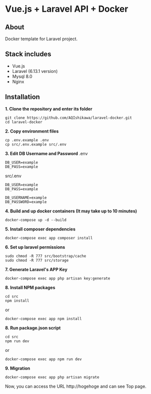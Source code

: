 # Vue.js + Laravel API + Docker

## About
Docker template for Laravel project.

## Stack includes
* Vue.js
* Laravel (6.13.1 version)
* Mysql 8.0
* Nginx

## Installation

**1. Clone the repository and enter its folder**
```
git clone https://github.com/AQIshikawa/laravel-docker.git
cd laravel-docker
```

**2. Copy environment files**
```
cp .env.example .env
cp src/.env.example src/.env
```

**3. Edit DB Username and Password**
.env
```
DB_USER=example
DB_PASS=example
```
src/.env
```
DB_USER=example
DB_PASS=example

DB_USERNAME=example
DB_PASSWORD=example
```

**4. Build and up docker containers (It may take up to 10 minutes)**
```
docker-compose up -d --build
```

**5. Install composer dependencies**
```
docker-compose exec app composer install
```

**6. Set up laravel permissions**
```
sudo chmod -R 777 src/bootstrap/cache
sudo chmod -R 777 src/storage
```
**7. Generate Laravel's APP Key**
```
docker-compose exec app php artisan key:generate
```

**8. Install NPM packages**
```
cd src
npm install
```
or
```
docker-compose exec app npm install
```

**8. Run package.json script**
```
cd src
npm run dev
```
or
```
docker-compose exec app npm run dev
```

**9. Migration**
```
docker-compose exec app php artisan migrate
```

Now, you can access the URL http://hogehoge and can see Top page.


